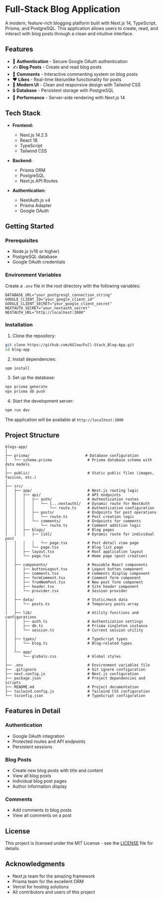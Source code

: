 # Full-Stack Blog Application

A modern, feature-rich blogging platform built with Next.js 14, TypeScript, Prisma, and PostgreSQL. This application allows users to create, read, and interact with blog posts through a clean and intuitive interface.

## Features

- 🔐 **Authentication** - Secure Google OAuth authentication
- ✍️ **Blog Posts** - Create and read blog posts
- 💬 **Comments** - Interactive commenting system on blog posts
- ❤️ **Likes** - Real-time like/unlike functionality for posts
- 🎨 **Modern UI** - Clean and responsive design with Tailwind CSS
- 🔒 **Database** - Persistent storage with PostgreSQL
- 🚀 **Performance** - Server-side rendering with Next.js 14

## Tech Stack

- **Frontend:**
  - Next.js 14.2.5
  - React 18
  - TypeScript
  - Tailwind CSS

- **Backend:**
  - Prisma ORM
  - PostgreSQL
  - Next.js API Routes

- **Authentication:**
  - NextAuth.js v4
  - Prisma Adapter
  - Google OAuth

## Getting Started

### Prerequisites

- Node.js (v18 or higher)
- PostgreSQL database
- Google OAuth credentials

### Environment Variables

Create a `.env` file in the root directory with the following variables:

```env
DATABASE_URL="your_postgresql_connection_string"
GOOGLE_CLIENT_ID="your_google_client_id"
GOOGLE_CLIENT_SECRET="your_google_client_secret"
NEXTAUTH_SECRET="your_nextauth_secret"
NEXTAUTH_URL="http://localhost:3000"
```

### Installation

1. Clone the repository:
```bash
git clone https://github.com/6Glow/Full-Stack_Blog-App.git
cd blog-app
```

2. Install dependencies:
```bash
npm install
```

3. Set up the database:
```bash
npx prisma generate
npx prisma db push
```

4. Start the development server:
```bash
npm run dev
```

The application will be available at `http://localhost:3000`

## Project Structure

```
blogs-app/
│
├── prisma/                         # Database configuration
│   └── schema.prisma                # Prisma database schema with data models
│
├── public/                          # Static public files (images, favicon, etc.)
│
├── src/
│   ├── app/                         # Next.js routing logic
│   │   ├── api/                     # API endpoints
│   │   │   ├── auth/                # Authentication routes
│   │   │   │   └── [...nextauth]/   # Dynamic route for NextAuth
│   │   │   │       └── route.ts     # Authentication configuration
│   │   │   ├── posts/               # Endpoints for post operations
│   │   │   │   └── route.ts         # Post creation logic
│   │   │   └── comments/            # Endpoints for comments
│   │   │       └── route.ts         # Comment addition logic
│   │   ├── blogs/                   # Blog pages
│   │   │   ├── [id]/                # Dynamic route for individual post
│   │   │   │   └── page.tsx         # Post detail view page
│   │   │   └── page.tsx             # Blog list page
│   │   ├── layout.tsx               # Root application layout
│   │   └── page.tsx                 # Home page (post creation)
│   │
│   ├── components/                  # Reusable React components
│   │   ├── buttonLogout.tsx         # Logout button component
│   │   ├── comments.tsx             # Comments display component
│   │   ├── formComment.tsx          # Comment form component
│   │   ├── fromNemPost.tsx          # New post form component
│   │   ├── header.tsx               # Site header component
│   │   └── provider.tsx             # Session provider
│   │
│   ├── data/                        # Static/mock data
│   │   └── posts.ts                 # Temporary posts array
│   │
│   ├── lib/                         # Utility functions and configurations
│   │   ├── auth.ts                  # Authentication settings
│   │   ├── db.ts                    # Prisma singleton instance
│   │   └── session.ts               # Current session utility
│   │
│   ├── types/                       # TypeScript types
│   │   └── blog.ts                  # Blog-related types
│   │
│   └── app/
│       └── globals.css              # Global styles
│
├── .env                             # Environment variables file
├── .gitignore                       # Git ignore configuration
├── next.config.js                   # Next.js configuration
├── package.json                     # Project dependencies and scripts
├── README.md                        # Project documentation
├── tailwind.config.js               # Tailwind CSS configuration
└── tsconfig.json                    # TypeScript configuration
```

## Features in Detail

### Authentication
- Google OAuth integration
- Protected routes and API endpoints
- Persistent sessions

### Blog Posts
- Create new blog posts with title and content
- View all blog posts
- Individual blog post pages
- Author information display

### Comments
- Add comments to blog posts
- View all comments on a post

<!---
## Contributing

1. Fork the repository
2. Create your feature branch (`git checkout -b feature/AmazingFeature`)
3. Commit your changes (`git commit -m 'Add some AmazingFeature'`)
4. Push to the branch (`git push origin feature/AmazingFeature`)
5. Open a Pull Request
--->
## License

This project is licensed under the MIT License - see the [LICENSE](LICENSE) file for details.

## Acknowledgments

- Next.js team for the amazing framework
- Prisma team for the excellent ORM
- Vercel for hosting solutions
- All contributors and users of this project

